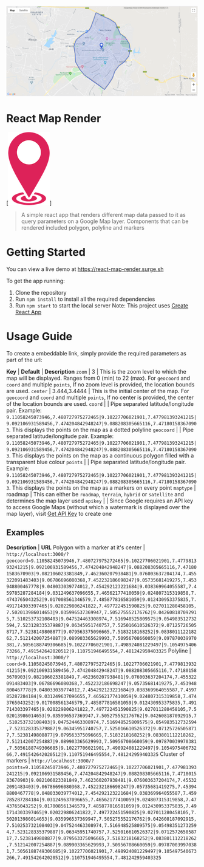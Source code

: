 <p align="center">
  <img src="public/demo/screenshot.png" alt="React Map Render Demo" />
</p>


# React Map Render 
[![React Map Render](https://github.com/mugambbo/react-map-render/blob/master/public/logo192.png)]
> A simple react app that renders different map data passed to it as query parameters on a Google Map layer. Components that can be rendered included polygon, polyline and markers

# Getting Started
You can view a live demo at https://react-map-render.surge.sh

To get the app running:
1. Clone the repository
2. Run `npm install` to install all the required dependencies
3. Run `npm start` to start the local server
Note: This project uses [Create React App](https://github.com/facebook/create-react-app)

# Usage Guide
To create a embeddable link, simply provide the required parameters as part of the url:

**Key** | **Default** | **Description**
`zoom` | 3 | This is the zoom level to which the map will be displayed. Ranges from 0 (min) to 22 (max). For `geocoord` and `coord` and multiple `points`, If no zoom level is provided, the location bounds are used.
`center` | 3.444,3.4444 | This is the initial center of the map. For `geocoord` and `coord` and multiple `points`, If no center is provided, the center of the location bounds are used.
`coord` | | Pipe separated latitude/longitude pair. Example: `9.11058245073946,7.480727975272465|9.10227706021901,7.477981393241215|9.092106931589456,7.474204842948247|9.088208305665116,7.471801583670903`. This displays the points on the map as a dotted polyline
`geocoord` | | Pipe separated latitude/longitude pair. Example: `9.11058245073946,7.480727975272465|9.10227706021901,7.477981393241215|9.092106931589456,7.474204842948247|9.088208305665116,7.471801583670903`. This displays the points on the map as a continuous polygon filled with a transparent blue colour
`points` | | Pipe separated latitude/longitude pair. Example: `9.11058245073946,7.480727975272465|9.10227706021901,7.477981393241215|9.092106931589456,7.474204842948247|9.088208305665116,7.471801583670903`. This displays the points on the map as a markers on every point
`maptype` | roadmap | This can either be `roadmap`, `terrain`, `hybrid` or `satellite` and determines the map layer used
`apikey` | | Since Google requires an API key to access Google Maps (without which a watermark is displayed over the map layer), visit [Get API Key](https://developers.google.com/maps/documentation/javascript/get-api-key) to create one


## Examples
 **Description** | **URL**
 Polygon with a marker at it's center | `http://localhost:3000/?geocoord=9.11058245073946,7.480727975272465|9.10227706021901,7.477981393241215|9.092106931589456,7.474204842948247|9.088208305665116,7.471801583670903|9.082106023381849,7.462360207938481|9.076003637204174,7.455322091483403|9.06786696080368,7.452232186698247|9.05735681419275,7.453948800467778|9.048033039774012,7.454292123221684|9.038369964055587,7.459785287284184|9.031249637096655,7.46562177410059|9.024807315319858,7.4743765043252|9.017008561346579,7.485877816581059|9.012430953375835,7.491714303397465|9.020229806241822,7.497722451590825|9.027011280458105,7.502013986014653|9.035996537369947,7.505275552176762|9.042608187092915,7.510253732108403|9.047524463308974,7.516948525809575|9.054983512732594,7.523128335379887|9.06345951740757,7.525016610526372|9.071257265058717,7.5238149808877|9.079563375096665,7.5183218168252|9.083801112218262,7.512142007254887|9.089903365629993,7.50956708660059|9.097870039970381,7.5056188749306685|9.10227706021901,7.498924081229497|9.105497540673266,7.491542642020512|9.110751946495554,7.481242959403325`
 Polyline | `http://localhost:3000/?coord=9.11058245073946,7.480727975272465|9.10227706021901,7.477981393241215|9.092106931589456,7.474204842948247|9.088208305665116,7.471801583670903|9.082106023381849,7.462360207938481|9.076003637204174,7.455322091483403|9.06786696080368,7.452232186698247|9.05735681419275,7.453948800467778|9.048033039774012,7.454292123221684|9.038369964055587,7.459785287284184|9.031249637096655,7.46562177410059|9.024807315319858,7.4743765043252|9.017008561346579,7.485877816581059|9.012430953375835,7.491714303397465|9.020229806241822,7.497722451590825|9.027011280458105,7.502013986014653|9.035996537369947,7.505275552176762|9.042608187092915,7.510253732108403|9.047524463308974,7.516948525809575|9.054983512732594,7.523128335379887|9.06345951740757,7.525016610526372|9.071257265058717,7.5238149808877|9.079563375096665,7.5183218168252|9.083801112218262,7.512142007254887|9.089903365629993,7.50956708660059|9.097870039970381,7.5056188749306685|9.10227706021901,7.498924081229497|9.105497540673266,7.491542642020512|9.110751946495554,7.481242959403325`
Cluster of markers | `http://localhost:3000/?points=9.11058245073946,7.480727975272465|9.10227706021901,7.477981393241215|9.092106931589456,7.474204842948247|9.088208305665116,7.471801583670903|9.082106023381849,7.462360207938481|9.076003637204174,7.455322091483403|9.06786696080368,7.452232186698247|9.05735681419275,7.453948800467778|9.048033039774012,7.454292123221684|9.038369964055587,7.459785287284184|9.031249637096655,7.46562177410059|9.024807315319858,7.4743765043252|9.017008561346579,7.485877816581059|9.012430953375835,7.491714303397465|9.020229806241822,7.497722451590825|9.027011280458105,7.502013986014653|9.035996537369947,7.505275552176762|9.042608187092915,7.510253732108403|9.047524463308974,7.516948525809575|9.054983512732594,7.523128335379887|9.06345951740757,7.525016610526372|9.071257265058717,7.5238149808877|9.079563375096665,7.5183218168252|9.083801112218262,7.512142007254887|9.089903365629993,7.50956708660059|9.097870039970381,7.5056188749306685|9.10227706021901,7.498924081229497|9.105497540673266,7.491542642020512|9.110751946495554,7.481242959403325`